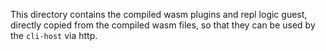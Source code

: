This directory contains the compiled wasm plugins and repl logic guest, directly copied from the compiled wasm files, so that they can be used by the `cli-host` via http.
